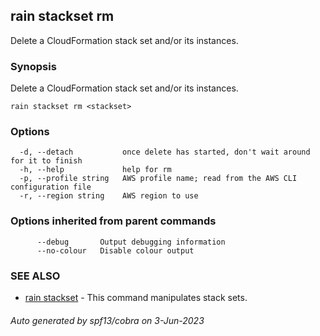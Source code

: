 ## rain stackset rm

Delete a CloudFormation stack set and/or its instances.

### Synopsis

Delete a CloudFormation stack set <stackset> and/or its instances.

```
rain stackset rm <stackset>
```

### Options

```
  -d, --detach           once delete has started, don't wait around for it to finish
  -h, --help             help for rm
  -p, --profile string   AWS profile name; read from the AWS CLI configuration file
  -r, --region string    AWS region to use
```

### Options inherited from parent commands

```
      --debug       Output debugging information
      --no-colour   Disable colour output
```

### SEE ALSO

* [rain stackset](rain_stackset.md)	 - This command manipulates stack sets.

###### Auto generated by spf13/cobra on 3-Jun-2023
